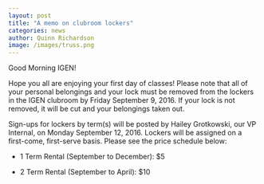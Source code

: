 ```yaml
---
layout: post
title: "A memo on clubroom lockers"
categories: news
author: Quinn Richardson
image: /images/truss.png
---
```

Good Morning IGEN!

Hope you all are enjoying your first day of classes! Please note that all of your personal belongings and your lock must be removed from the lockers in the IGEN clubroom by Friday September 9, 2016. If your lock is not removed, it will be cut and your belongings taken out.

Sign-ups for lockers by term(s) will be posted by Hailey Grotkowski, our VP Internal, on Monday September 12, 2016. Lockers will be assigned on a first-come, first-serve basis. Please see the price schedule below:

* 1 Term Rental (September to December): $5

* 2 Term Rental (September to April): $10
